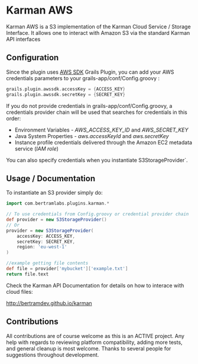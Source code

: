 Karman AWS
=============

Karman AWS is a S3 implementation of the Karman Cloud Service / Storage Interface. It allows one to interact with Amazon S3 via the standard Karman API interfaces


Configuration
-------------

Since the plugin uses [AWS SDK](http://grails.org/plugin/aws-sdk) Grails Plugin, you can add your AWS credentials parameters to your grails-app/conf/Config.groovy :

```groovy
grails.plugin.awssdk.accessKey = {ACCESS_KEY}
grails.plugin.awssdk.secretKey = {SECRET_KEY}
```

If you do not provide credentials in grails-app/conf/Config.groovy, a credentials provider chain will be used that searches for credentials in this order:

- Environment Variables - *AWS_ACCESS_KEY_ID* and *AWS_SECRET_KEY*
- Java System Properties - *aws.accessKeyId* and *aws.secretKey*
- Instance profile credentials delivered through the Amazon EC2 metadata service (*IAM role*)

You can also specify credentials when you instantiate S3StorageProvider`.


Usage / Documentation
---------------------

To instantiate an S3 provider simply do:

```groovy
import com.bertramlabs.plugins.karman.*

// To use credentials from Config.groovy or credential provider chain
def provider = new S3StorageProvider()
// Or
provider = new S3StorageProvider(
    accessKey: ACCESS_KEY,
    secretKey: SECRET_KEY,
    region: 'eu-west-1'
)

//example getting file contents
def file = provider['mybucket']['example.txt']
return file.text
```


Check the Karman API Documentation for details on how to interace with cloud files:

http://bertramdev.github.io/karman


Contributions
-------------
All contributions are of course welcome as this is an ACTIVE project. Any help with regards to reviewing platform compatibility, adding more tests, and general cleanup is most welcome.
Thanks to several people for suggestions throughout development.